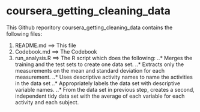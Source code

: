 # coursera_getting_cleaning_data


This Github reporitory coursera_getting_cleaning_data contains the following files:

1. README.md ==> This file
2. Codebook.md ==> The Codebook
3. run_analysis.R ==> The R script which  does the following:
..* Merges the training and the test sets to create one data set.
..* Extracts only the measurements on the mean and standard deviation for each measurement.
..* Uses descriptive activity names to name the activities in the data set
..* Appropriately labels the data set with descriptive variable names.
..* From the data set in previous step, creates a second, independent tidy data set with the average of each variable for each activity and each subject. 


